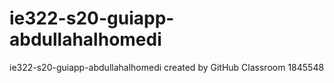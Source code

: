 # ie322-s20-guiapp-abdullahalhomedi
ie322-s20-guiapp-abdullahalhomedi created by GitHub Classroom
1845548
